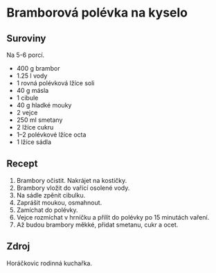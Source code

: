 # Bramborová polévka na kyselo

## Suroviny

Na 5-6 porcí.

 * 400 g brambor
 * 1.25 l vody
 * 1 rovná polévková lžíce soli
 * 40 g másla
 * 1 cibule
 * 40 g hladké mouky
 * 2 vejce
 * 250 ml smetany
 * 2 lžíce cukru
 * 1–2 polévkové lžíce octa
 * 1 lžíce sádla

## Recept

 1. Brambory očistit. Nakrájet na kostičky.
 2. Brambory vložit do vařící osolené vody.
 3. Na sádle zpěnit cibulku.
 4. Zaprášit moukou, osmahnout.
 5. Zamíchat do polévky.
 6. Vejce rozmíchat v hrníčku a přilít do polévky po 15 minutách vaření.
 7. Až budou brambory měkké, přidat smetanu, cukr a ocet.

## Zdroj

Horáčkovic rodinná kuchařka.
